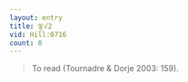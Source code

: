 ```yaml
---
layout: entry
title: ལྟ་√2
vid: Hill:0716
count: 0
---
```

> To read (Tournadre & Dorje 2003: 159)\.


